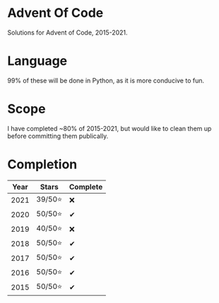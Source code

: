 # Advent Of Code
Solutions for Advent of Code, 2015-2021.

# Language
99% of these will be done in Python, as it is more conducive to fun.

# Scope
I have completed ~80% of 2015-2021, but would like to clean them up before committing them publically.

# Completion

| Year | Stars   | Complete|
| ---- | -----   | -----   |
| 2021 | 39/50⭐ |    ❌   |
| 2020 | 50/50⭐ |    ✔   |
| 2019 | 40/50⭐ |    ❌   |
| 2018 | 50/50⭐ |    ✔     |
| 2017 | 50/50⭐ |    ✔     |
| 2016 | 50/50⭐ |    ✔     |
| 2015 | 50/50⭐ |    ✔     |


